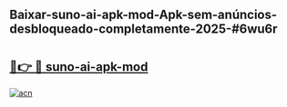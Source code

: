 ## Baixar-suno-ai-apk-mod-Apk-sem-anúncios-desbloqueado-completamente-2025-#6wu6r

# <h2><a href="https://ainizakaria.my?title=suno-ai-apk-mod&ref=22M">🔗👉 🔴 suno-ai-apk-mod</a></h2>

[![acn](https://github.com/user-attachments/assets/0f9c940e-d8b0-45ae-aac7-cd30a18b3e1c)](https://ainizakaria.my?title=suno-ai-apk-mod&ref=22M)

